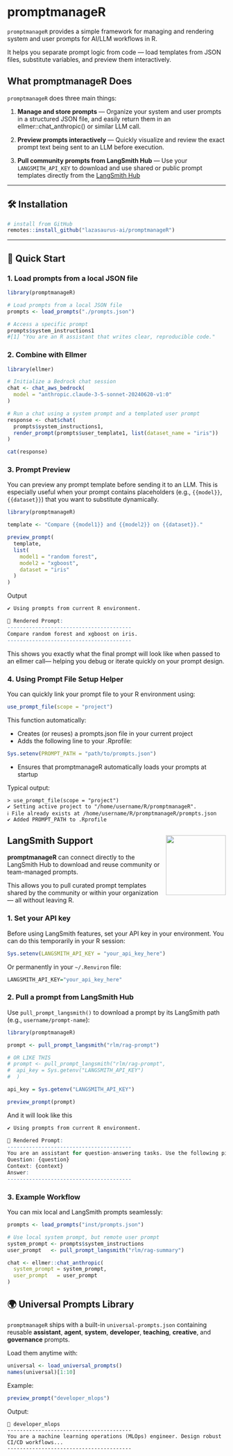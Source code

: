 # promptmanageR 

`promptmanageR` provides a simple framework for managing and rendering system and user prompts for AI/LLM workflows in R.

It helps you separate prompt logic from code — load templates from JSON files, substitute variables, and preview them interactively.

## What promptmanageR Does

`promptmanageR` does three main things:

1. **Manage and store prompts** — Organize your system and user prompts in a structured JSON file, and easily return them in an ellmer::chat_anthropic() or similar LLM call.

2. **Preview prompts interactively** — Quickly visualize and review the exact prompt text being sent to an LLM before execution.

3. **Pull community prompts from LangSmith Hub** — Use your `LANGSMITH_API_KEY` to download and use shared or public prompt templates directly from the [LangSmith Hub](https://smith.langchain.com/hub)

---

## 🛠 Installation

```r
# install from GitHub
remotes::install_github("lazasaurus-ai/promptmanageR")
```

---

## 🚀 Quick Start

### 1. Load prompts from a local JSON file

```r
library(promptmanageR)

# Load prompts from a local JSON file
prompts <- load_prompts("./prompts.json")

# Access a specific prompt
prompts$system_instructions1
#[1] "You are an R assistant that writes clear, reproducible code."
```


### 2. Combine with Ellmer 

```r
library(ellmer)

# Initialize a Bedrock chat session
chat <- chat_aws_bedrock(
  model = "anthropic.claude-3-5-sonnet-20240620-v1:0"
)

# Run a chat using a system prompt and a templated user prompt
response <- chat$chat(
  prompts$system_instructions1,
  render_prompt(prompts$user_template1, list(dataset_name = "iris"))
)

cat(response)
```

### 3. Prompt Preview 

You can preview any prompt template before sending it to an LLM.
This is especially useful when your prompt contains placeholders (e.g., `{{model}}`, `{{dataset}}`) that you want to substitute dynamically.

```r
library(promptmanageR)

template <- "Compare {{model1}} and {{model2}} on {{dataset}}."

preview_prompt(
  template,
  list(
    model1 = "random forest",
    model2 = "xgboost",
    dataset = "iris"
  )
)
```

Output

```r
✔ Using prompts from current R environment.

📄 Rendered Prompt:
----------------------------------------
Compare random forest and xgboost on iris. 
----------------------------------------
```
This shows you exactly what the final prompt will look like when passed to an ellmer call— helping you debug or iterate quickly on your prompt design.


### 4. Using Prompt File Setup Helper

You can quickly link your prompt file to your R environment using:

```r
use_prompt_file(scope = "project")
```
This function automatically:

* Creates (or reuses) a prompts.json file in your current project
* Adds the following line to your .Rprofile:

```r
Sys.setenv(PROMPT_PATH = "path/to/prompts.json")
```
* Ensures that promptmanageR automatically loads your prompts at startup

Typical output:

```
> use_prompt_file(scope = "project")
✔ Setting active project to "/home/username/R/promptmanageR".
ℹ File already exists at /home/username/R/promptmanageR/prompts.json
✔ Added PROMPT_PATH to .Rprofile
```

## LangSmith Support <img src="https://registry.npmmirror.com/@lobehub/icons-static-png/latest/files/dark/langsmith-color.png" align="right" height="138"/>



**promptmanageR** can connect directly to the LangSmith Hub to download and reuse community or team-managed prompts.

This allows you to pull curated prompt templates shared by the community or within your organization — all without leaving R.

### 1. Set your API key

Before using LangSmith features, set your API key in your environment.
You can do this temporarily in your R session:
```r
Sys.setenv(LANGSMITH_API_KEY = "your_api_key_here")
```
Or permanently in your `~/.Renviron` file:

```r
LANGSMITH_API_KEY="your_api_key_here"
```

### 2. Pull a prompt from LangSmith Hub

Use `pull_prompt_langsmith()` to download a prompt by its LangSmith path (e.g., `username/prompt-name`):

```r
library(promptmanageR)

prompt <- pull_prompt_langsmith("rlm/rag-prompt")

# OR LIKE THIS
# prompt <- pull_prompt_langsmith("rlm/rag-prompt",
#  api_key = Sys.getenv("LANGSMITH_API_KEY")
#  )

api_key = Sys.getenv("LANGSMITH_API_KEY")

preview_prompt(prompt)
```
And it will look like this 

```r
✔ Using prompts from current R environment.

📄 Rendered Prompt:
----------------------------------------
You are an assistant for question-answering tasks. Use the following pieces of retrieved context to answer the question. If you don't know the answer, just say that you don't know. Use three sentences maximum and keep the answer concise.
Question: {question} 
Context: {context} 
Answer: 
----------------------------------------

```

### 3. Example Workflow 

You can mix local and LangSmith prompts seamlessly:

```r
prompts <- load_prompts("inst/prompts.json")

# Use local system prompt, but remote user prompt
system_prompt <- prompts$system_instructions
user_prompt   <- pull_prompt_langsmith("rlm/rag-summary")

chat <- ellmer::chat_anthropic(
  system_prompt = system_prompt,
  user_prompt   = user_prompt
)


```

## 🌍 Universal Prompts Library

`promptmanageR` ships with a built-in `universal-prompts.json` containing reusable **assistant**, **agent**, **system**, **developer**, **teaching**, **creative**, and **governance** prompts.

Load them anytime with:

```r
universal <- load_universal_prompts()
names(universal)[1:10]
```

Example:

```r
preview_prompt("developer_mlops")
```

Output:

```
📘 developer_mlops
----------------------------------------
You are a machine learning operations (MLOps) engineer. Design robust CI/CD workflows...
----------------------------------------
```
